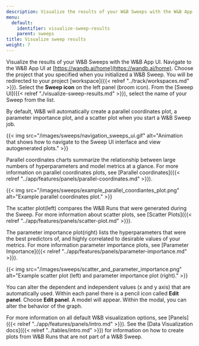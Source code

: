 ```yaml
---
description: Visualize the results of your W&B Sweeps with the W&B App UI.
menu:
  default:
    identifier: visualize-sweep-results
    parent: sweeps
title: Visualize sweep results
weight: 7
---
```


Visualize the results of your W&B Sweeps with the W&B App UI. Navigate to the W&B App UI at [https://wandb.ai/home](https://wandb.ai/home). Choose the project that you specified when you initialized a W&B Sweep. You will be redirected to your project [workspace]({{< relref "../track/workspaces.md" >}}). Select the **Sweep icon** on the left panel (broom icon). From the [Sweep UI]({{< relref "./visualize-sweep-results.md" >}}), select the name of your Sweep from the list.

By default, W&B will automatically create a parallel coordinates plot, a parameter importance plot, and a scatter plot when you start a W&B Sweep job.

{{< img src="/images/sweeps/navigation_sweeps_ui.gif" alt="Animation that shows how to navigate to the Sweep UI interface and view autogenerated plots." >}}

Parallel coordinates charts summarize the relationship between large numbers of hyperparameters and model metrics at a glance. For more information on parallel coordinates plots, see [Parallel coordinates]({{< relref "../app/features/panels/parallel-coordinates.md" >}}).

{{< img src="/images/sweeps/example_parallel_coordiantes_plot.png" alt="Example parallel coordinates plot." >}}

The scatter plot(left) compares the W&B Runs that were generated during the Sweep. For more information about scatter plots, see [Scatter Plots]({{< relref "../app/features/panels/scatter-plot.md" >}}).

The parameter importance plot(right) lists the hyperparameters that were the best predictors of, and highly correlated to desirable values of your metrics. For more information parameter importance plots, see [Parameter Importance]({{< relref "../app/features/panels/parameter-importance.md" >}}).

{{< img src="/images/sweeps/scatter_and_parameter_importance.png" alt="Example scatter plot (left) and parameter importance plot (right)." >}}


You can alter the dependent and independent values (x and y axis) that are automatically used. Within each panel there is a pencil icon called **Edit panel**. Choose **Edit panel**. A model will appear. Within the modal, you can alter the behavior of the graph.

For more information on all default W&B visualization options, see [Panels]({{< relref "../app/features/panels/intro.md" >}}). See the [Data Visualization docs]({{< relref "../tables/intro.md" >}}) for information on how to create plots from W&B Runs that are not part of a W&B Sweep.